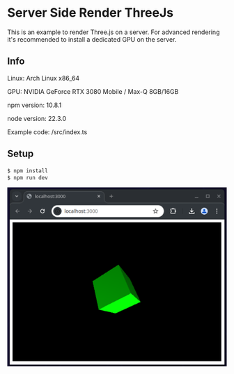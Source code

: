 # Server Side Render ThreeJs

This is an example to render Three.js on a server. For advanced rendering it's recommended to install a dedicated GPU on the server.


## Info

Linux: Arch Linux x86_64

GPU: NVIDIA GeForce RTX 3080 Mobile / Max-Q 8GB/16GB

npm version: 10.8.1

node version: 22.3.0

Example code: /src/index.ts

## Setup

``` bash
$ npm install
$ npm run dev
```
<img src="screenshot.png" width="600"/>


